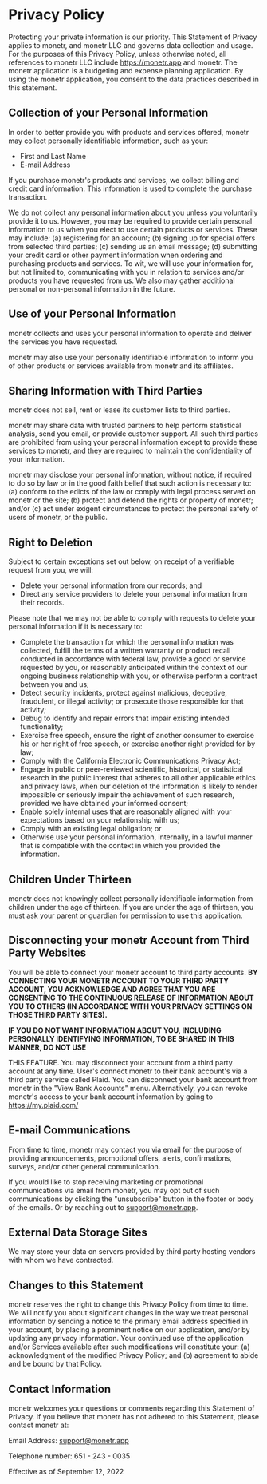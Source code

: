 # Privacy Policy

Protecting your private information is our priority. This Statement of Privacy applies to monetr, and
monetr LLC and governs data collection and usage. For the purposes of this Privacy Policy, unless
otherwise noted, all references to monetr LLC include https://monetr.app and monetr. The monetr
application is a budgeting and expense planning application. By using the monetr application, you
consent to the data practices described in this statement.

## Collection of your Personal Information
In order to better provide you with products and services offered, monetr may collect personally
identifiable information, such as your:

- First and Last Name
- E-mail Address

If you purchase monetr's products and services, we collect billing and credit card information. This
information is used to complete the purchase transaction.

We do not collect any personal information about you unless you voluntarily provide it to us.
However, you may be required to provide certain personal information to us when you elect to use
certain products or services. These may include: (a) registering for an account; (b) signing up for
special offers from selected third parties; (c) sending us an email message; (d) submitting your
credit card or other payment information when ordering and purchasing products and services. To wit,
we will use your information for, but not limited to, communicating with you in relation to services
and/or products you have requested from us. We also may gather additional personal or non-personal
information in the future.

## Use of your Personal Information
monetr collects and uses your personal information to operate and deliver the services you have
requested.

monetr may also use your personally identifiable information to inform you of other products or
services available from monetr and its affiliates.

## Sharing Information with Third Parties
monetr does not sell, rent or lease its customer lists to third parties.

monetr may share data with trusted partners to help perform statistical analysis, send you email, or
provide customer support. All such third parties are prohibited from using your personal information
except to provide these services to monetr, and they are required to maintain the confidentiality of
your information.

monetr may disclose your personal information, without notice, if required to do so by law or in the
good faith belief that such action is necessary to: (a) conform to the edicts of the law or comply
with legal process served on monetr or the site; (b) protect and defend the rights or property of
monetr; and/or (c) act under exigent circumstances to protect the personal safety of users of
monetr, or the public.

## Right to Deletion
Subject to certain exceptions set out below, on receipt of a verifiable request from you, we will:

- Delete your personal information from our records; and
- Direct any service providers to delete your personal information from their records.

Please note that we may not be able to comply with requests to delete your personal information if
it is necessary to:

- Complete the transaction for which the personal information was collected, fulfill the
  terms of a written warranty or product recall conducted in accordance with federal
  law, provide a good or service requested by you, or reasonably anticipated within the
  context of our ongoing business relationship with you, or otherwise perform a contract
  between you and us;
- Detect security incidents, protect against malicious, deceptive, fraudulent, or illegal
  activity; or prosecute those responsible for that activity;
- Debug to identify and repair errors that impair existing intended functionality;
- Exercise free speech, ensure the right of another consumer to exercise his or her right
  of free speech, or exercise another right provided for by law;
- Comply with the California Electronic Communications Privacy Act;
- Engage in public or peer-reviewed scientific, historical, or statistical research in the
  public interest that adheres to all other applicable ethics and privacy laws, when our
  deletion of the information is likely to render impossible or seriously impair the
  achievement of such research, provided we have obtained your informed consent;
- Enable solely internal uses that are reasonably aligned with your expectations based on
  your relationship with us;
- Comply with an existing legal obligation; or
- Otherwise use your personal information, internally, in a lawful manner that is
  compatible with the context in which you provided the information.

## Children Under Thirteen
monetr does not knowingly collect personally identifiable information from children under the age
of thirteen. If you are under the age of thirteen, you must ask your parent or guardian for
permission to use this application.

## Disconnecting your monetr Account from Third Party Websites
You will be able to connect your monetr account to third party accounts. **BY CONNECTING
YOUR MONETR ACCOUNT TO YOUR THIRD PARTY ACCOUNT, YOU
ACKNOWLEDGE AND AGREE THAT YOU ARE CONSENTING TO THE
CONTINUOUS RELEASE OF INFORMATION ABOUT YOU TO OTHERS (IN
ACCORDANCE WITH YOUR PRIVACY SETTINGS ON THOSE THIRD PARTY SITES).**

**IF YOU DO NOT WANT INFORMATION ABOUT YOU, INCLUDING PERSONALLY
IDENTIFYING INFORMATION, TO BE SHARED IN THIS MANNER, DO NOT USE**

THIS FEATURE. You may disconnect your account from a third party account at any time.
User's connect monetr to their bank account's via a third party service called Plaid. You can
disconnect your bank account from monetr in the "View Bank Accounts" menu. Alternatively, you
can revoke monetr's access to your bank account information by going to https://my.plaid.com/

## E-mail Communications
From time to time, monetr may contact you via email for the purpose of providing announcements,
promotional offers, alerts, confirmations, surveys, and/or other general communication.

If you would like to stop receiving marketing or promotional communications via email from
monetr, you may opt out of such communications by clicking the "unsubscribe" button in the footer
or body of the emails. Or by reaching out to support@monetr.app.

## External Data Storage Sites
We may store your data on servers provided by third party hosting vendors with whom we have
contracted.

## Changes to this Statement
monetr reserves the right to change this Privacy Policy from time to time. We will notify you about
significant changes in the way we treat personal information by sending a notice to the primary
email address specified in your account, by placing a prominent notice on our application, and/or
by updating any privacy information. Your continued use of the application and/or Services
available after such modifications will constitute your: (a) acknowledgment of the modified Privacy
Policy; and (b) agreement to abide and be bound by that Policy.

## Contact Information
monetr welcomes your questions or comments regarding this Statement of Privacy. If you believe
that monetr has not adhered to this Statement, please contact monetr at:

Email Address:
support@monetr.app

Telephone number:
651 - 243 - 0035

Effective as of September 12, 2022
